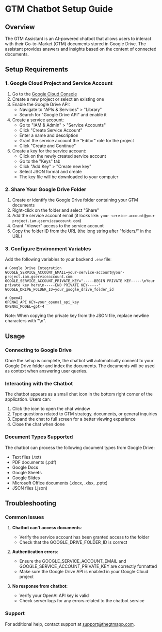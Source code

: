 # GTM Chatbot Setup Guide

## Overview

The GTM Assistant is an AI-powered chatbot that allows users to interact with their Go-to-Market (GTM) documents stored in Google Drive. The assistant provides answers and insights based on the content of connected documents.

## Setup Requirements

### 1. Google Cloud Project and Service Account

1. Go to the [Google Cloud Console](https://console.cloud.google.com/)
2. Create a new project or select an existing one
3. Enable the Google Drive API:
   - Navigate to "APIs & Services" > "Library"
   - Search for "Google Drive API" and enable it
4. Create a service account:
   - Go to "IAM & Admin" > "Service Accounts"
   - Click "Create Service Account"
   - Enter a name and description
   - Grant the service account the "Editor" role for the project
   - Click "Create and Continue"
5. Create a key for the service account:
   - Click on the newly created service account
   - Go to the "Keys" tab
   - Click "Add Key" > "Create new key"
   - Select JSON format and create
   - The key file will be downloaded to your computer

### 2. Share Your Google Drive Folder

1. Create or identify the Google Drive folder containing your GTM documents
2. Right-click on the folder and select "Share"
3. Add the service account email (it looks like: `your-service-account@your-project.iam.gserviceaccount.com`)
4. Grant "Viewer" access to the service account
5. Copy the folder ID from the URL (the long string after "folders/" in the URL)

### 3. Configure Environment Variables

Add the following variables to your backend `.env` file:

```
# Google Drive Integration
GOOGLE_SERVICE_ACCOUNT_EMAIL=your-service-account@your-project.iam.gserviceaccount.com
GOOGLE_SERVICE_ACCOUNT_PRIVATE_KEY="-----BEGIN PRIVATE KEY-----\nYour private key here\n-----END PRIVATE KEY-----"
GOOGLE_DRIVE_FOLDER_ID=your_google_drive_folder_id

# OpenAI
OPENAI_API_KEY=your_openai_api_key
OPENAI_MODEL=gpt-4
```

Note: When copying the private key from the JSON file, replace newline characters with "\n".

## Usage

### Connecting to Google Drive

Once the setup is complete, the chatbot will automatically connect to your Google Drive folder and index the documents. The documents will be used as context when answering user queries.

### Interacting with the Chatbot

The chatbot appears as a small chat icon in the bottom right corner of the application. Users can:

1. Click the icon to open the chat window
2. Type questions related to GTM strategy, documents, or general inquiries
3. Expand the chat to full screen for a better viewing experience
4. Close the chat when done

### Document Types Supported

The chatbot can process the following document types from Google Drive:

- Text files (.txt)
- PDF documents (.pdf)
- Google Docs
- Google Sheets
- Google Slides
- Microsoft Office documents (.docx, .xlsx, .pptx)
- JSON files (.json)

## Troubleshooting

### Common Issues

1. **Chatbot can't access documents**:
   - Verify the service account has been granted access to the folder
   - Check that the GOOGLE_DRIVE_FOLDER_ID is correct

2. **Authentication errors**:
   - Ensure the GOOGLE_SERVICE_ACCOUNT_EMAIL and GOOGLE_SERVICE_ACCOUNT_PRIVATE_KEY are correctly formatted
   - Make sure the Google Drive API is enabled in your Google Cloud project

3. **No response from chatbot**:
   - Verify your OpenAI API key is valid
   - Check server logs for any errors related to the chatbot service

### Support

For additional help, contact support at support@thegtmapp.com.